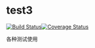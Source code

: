 # test3
[![Build Status](https://travis-ci.com/StupidTAO/test.svg?branch=master)](https://travis-ci.com/StupidTAO/test)[![Coverage Status](https://coveralls.io/repos/github/StupidTAO/test/badge.svg?branch=master)](https://coveralls.io/github/StupidTAO/test?branch=master)

各种测试使用
